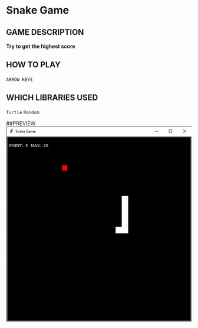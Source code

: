 # Snake Game


## GAME DESCRIPTION <br>
**Try to get the highest score**


## HOW TO PLAY <br>
`ARROW KEYS`

## WHICH LIBRARIES USED
`Turtle` `Random`

##PREVIEW
![Preview](snake.jpg)

